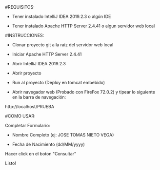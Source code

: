 #REQUISITOS:

- Tener instalado IntelliJ IDEA 2019.2.3 o algún IDE

- Tener instalado Apache HTTP Server 2.4.41 o algun servidor web local

#INSTRUCCIONES:

- Clonar proyecto git a la raiz del servidor web local

- Iniciar Apache HTTP Server 2.4.41
 
 - Abrir IntelliJ IDEA 2019.2.3
 
 - Abrir proyecto

- Run al proyecto (Deploy en tomcat embebido)

- Abrir navegador web (Probado con FireFox 72.0.2) y tipear lo siguiente en la barra de navegación:

http://localhost/PRUEBA

#COMO USAR:

Completar Formulario:

- Nombre Completo (ej: JOSE TOMAS NIETO VEGA)

- Fecha de Nacimiento (dd/MM/yyyy)

Hacer click en el boton "Consultar"

Listo!



